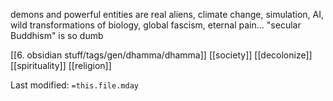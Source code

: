 demons and powerful entities are real
aliens, climate change, simulation, AI, wild transformations of biology, global fascism, eternal pain...
"secular Buddhism" is so dumb 

 
[[6. obsidian stuff/tags/gen/dhamma/dhamma]]
[[society]]
[[decolonize]]
[[spirituality]]
[[religion]]


Last modified: `=this.file.mday`